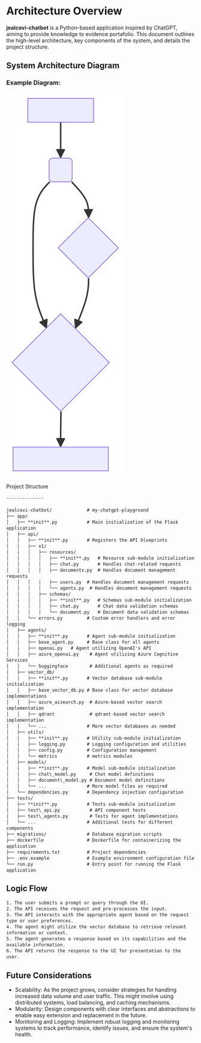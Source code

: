 # Architecture Overview

**jealcovi-chatbot** is a Python-based application inspired by ChatGPT, aiming to provide knowledge to evidence portafolio. This document outlines the high-level architecture, key components of the system, and details the project structure.

## System Architecture Diagram

### Example Diagram:

<style>
img[src="diagram.svg"] {
    width: 10%;
    height: auto;
}
</style>
![Architecture Diagram](diagram.svg)


Project Structure

```
--------------

jealcovi-chatbot/             # my-chatgpt-playground
├── app/
│   ├── **init**.py           # Main initialization of the Flask application
│   ├── api/
│   │   ├── **init**.py       # Registers the API blueprints
│   │   ├── v1/
│   │   │   ├── resources/
│   │   │   │   ├── **init**.py   # Resource sub-module initialization
│   │   │   │   ├── chat.py       # Handles chat-related requests
│   │   │   │   ├── documents.py  # Handles document management requests
│   │   │   │   ├── users.py  # Handles document management requests
│   │   │   │   └── agents.py  # Handles document management requests
│   │   │   ├── schemas/
│   │   │   │   ├── **init**.py   # Schemas sub-module initialization
│   │   │   │   ├── chat.py       # Chat data validation schemas
│   │   │   │   └── document.py   # Document data validation schemas
│   │   └── errors.py         # Custom error handlers and error logging
│   ├── agents/
│   │   ├── **init**.py       # Agent sub-module initialization
│   │   ├── base_agent.py     # Base class for all agents
│   │   ├── openai.py   # Agent utilizing OpenAI's API
│   │   ├── azure_openai.py    # Agent utilizing Azure Cognitive Services
│   │   └── huggingface        # Additional agents as required
│   ├── vector_db/
│   │   ├── **init**.py       # Vector database sub-module initialization
│   │   ├── base_vector_db.py # Base class for vector database implementations
│   │   ├── azure_aisearch.py  # Azure-based vector search implementation
│   │   ├── qdrant             # qdrant-based vector search implementation
│   │   └── ...               # More vector databases as needed
│   ├── utils/
│   │   ├── **init**.py       # Utility sub-module initialization
│   │   ├── logging.py        # Logging configuration and utilities
│   │   ├── config.py         # Configuration management
│   │   └── metrics           # metrics modules
│   ├── models/
│   │   ├── **init**.py       # Model sub-module initialization
│   │   ├── chat\_model.py     # Chat model definitions
│   │   ├── document\_model.py # Document model definitions
│   │   └── ...               # More model files as required
│   └── dependencies.py       # Dependency injection configuration
├── tests/
│   ├── **init**.py           # Tests sub-module initialization
│   ├── test\_api.py           # API component tests
│   ├── test\_agents.py        # Tests for agent implementations
│   └── ...                   # Additional tests for different components
├── migrations/               # Database migration scripts
├── dockerfile                # Dockerfile for containerizing the application
├── requirements.txt          # Project dependencies
├── .env.example              # Example environment configuration file
└── run.py                    # Entry point for running the Flask application
```
Logic Flow
----------
```
1. The user submits a prompt or query through the UI.
2. The API receives the request and pre-processes the input.
3. The API interacts with the appropriate agent based on the request type or user preferences.
4. The agent might utilize the vector database to retrieve relevant information or context.
5. The agent generates a response based on its capabilities and the available information.
6. The API returns the response to the UI for presentation to the user.
```
Future Considerations
--------------------
* Scalability: As the project grows, consider strategies for handling increased data volume and user traffic. This might involve using distributed systems, load balancing, and caching mechanisms.
* Modularity: Design components with clear interfaces and abstractions to enable easy extension and replacement in the future.
* Monitoring and Logging: Implement robust logging and monitoring systems to track performance, identify issues, and ensure the system's health.